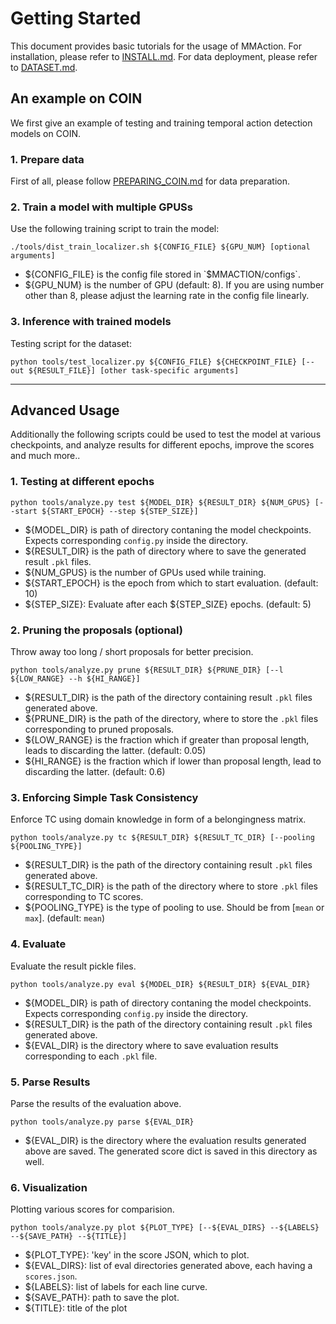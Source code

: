 # Getting Started

This document provides basic tutorials for the usage of MMAction.
For installation, please refer to [INSTALL.md](https://github.com/arpanmangal/consistency/blob/master/INSTALL.md).
For data deployment, please refer to [DATASET.md](https://github.com/arpanmangal/consistency/blob/master/DATASET.md).


## An example on COIN
We first give an example of testing and training temporal action detection models on COIN.
### 1. Prepare data
First of all, please follow [PREPARING_COIN.md](https://github.com/arpanmangal/consistency/blob/master/data_tools/coin/PREPARING_COIN.md) for data preparation.

### 2. Train a model with multiple GPUSs

Use the following training script to train the model:
```
./tools/dist_train_localizer.sh ${CONFIG_FILE} ${GPU_NUM} [optional arguments]
```
* ${CONFIG_FILE} is the config file stored in `$MMACTION/configs`.
* ${GPU_NUM} is the number of GPU (default: 8). If you are using number other than 8, please adjust the learning rate in the config file linearly.


### 3. Inference with trained models

Testing script for the dataset:
```
python tools/test_localizer.py ${CONFIG_FILE} ${CHECKPOINT_FILE} [--out ${RESULT_FILE}] [other task-specific arguments]
```

-------------------------------------------------------------


## Advanced Usage

Additionally the following scripts could be used to test the model at various checkpoints, and analyze results for different epochs, improve the scores and much more..

### 1. Testing at different epochs
```
python tools/analyze.py test ${MODEL_DIR} ${RESULT_DIR} ${NUM_GPUS} [--start ${START_EPOCH} --step ${STEP_SIZE}]
```
* ${MODEL_DIR} is path of directory contaning the model checkpoints. Expects corresponding `config.py` inside the directory.
* ${RESULT_DIR} is the path of directory where to save the generated result `.pkl` files.
* ${NUM_GPUS} is the number of GPUs used while training.
* ${START_EPOCH} is the epoch from which to start evaluation. (default: 10)
* ${STEP_SIZE}: Evaluate after each ${STEP_SIZE} epochs. (default: 5)

### 2. Pruning the proposals (optional)
Throw away too long / short proposals for better precision.
```
python tools/analyze.py prune ${RESULT_DIR} ${PRUNE_DIR} [--l ${LOW_RANGE} --h ${HI_RANGE}]
```
* ${RESULT_DIR} is the path of the directory containing result `.pkl` files generated above.
* ${PRUNE_DIR} is the path of the directory, where to store the `.pkl` files corresponding to pruned proposals.
* ${LOW_RANGE} is the fraction which if greater than proposal length, leads to discarding the latter. (default: 0.05)
* ${HI_RANGE} is the fraction which if lower than proposal length, lead to discarding the latter. (default: 0.6)

### 3. Enforcing Simple Task Consistency
Enforce TC using domain knowledge in form of a belongingness matrix.
```
python tools/analyze.py tc ${RESULT_DIR} ${RESULT_TC_DIR} [--pooling ${POOLING_TYPE}]
```

* ${RESULT_DIR} is the path of the directory containing result `.pkl` files generated above.
* ${RESULT_TC_DIR} is the path of the directory where to store `.pkl` files corresponding to TC scores.
* ${POOLING_TYPE} is the type of pooling to use. Should be from [`mean` or `max`]. (default: `mean`)

### 4. Evaluate
Evaluate the result pickle files.
```
python tools/analyze.py eval ${MODEL_DIR} ${RESULT_DIR} ${EVAL_DIR}
```
* ${MODEL_DIR} is path of directory contaning the model checkpoints. Expects corresponding `config.py` inside the directory.
* ${RESULT_DIR} is the path of the directory containing result `.pkl` files generated above.
* ${EVAL_DIR} is the directory where to save evaluation results corresponding to each `.pkl` file.

### 5. Parse Results
Parse the results of the evaluation above.
```
python tools/analyze.py parse ${EVAL_DIR}
```
* ${EVAL_DIR} is the directory where the evaluation results generated above are saved. The generated score dict is saved in this directory as well.

### 6. Visualization
Plotting various scores for comparision.
```
python tools/analyze.py plot ${PLOT_TYPE} [--${EVAL_DIRS} --${LABELS} --${SAVE_PATH} --${TITLE}]
```
* ${PLOT_TYPE}: 'key' in the score JSON, which to plot.
* ${EVAL_DIRS}: list of eval directories generated above, each having a `scores.json`.
* ${LABELS}: list of labels for each line curve.
* ${SAVE_PATH}: path to save the plot.
* ${TITLE}: title of the plot
